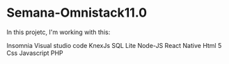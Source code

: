 # Semana-Omnistack11.0
In this projetc, I'm working with this:

Insomnia
Visual studio code
KnexJs
SQL Lite
Node-JS
React Native
Html 5
Css
Javascript
PHP

